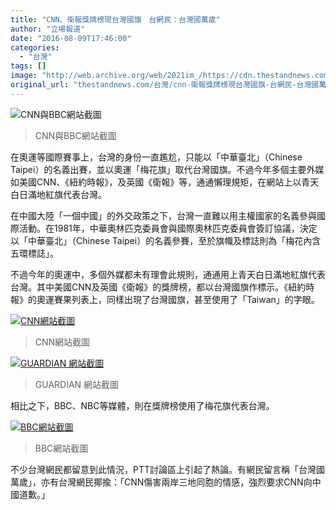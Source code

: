 ```yaml
---
title: "CNN、衛報獎牌榜現台灣國旗　台網民：台灣國萬歲"
author: "立場報道"
date: "2016-08-09T17:46:00"
categories:
  - "台灣"
tags: []
image: "http://web.archive.org/web/2021im_/https://cdn.thestandnews.com/media/photos/cache/CNNBBC-13_hMBaJ_1200x0.png"
original_url: "thestandnews.com/台灣/cnn-衛報獎牌榜現台灣國旗-台網民-台灣國萬歲"
---
```

![CNN與BBC網站截圖](http://web.archive.org/web/2021im_/https://cdn.thestandnews.com/media/photos/cache/CNNBBC-13_hMBaJ_1200x0.png)

> CNN與BBC網站截圖

在奧運等國際賽事上，台灣的身份一直尷尬，只能以「中華臺北」（Chinese Taipei）的名義出賽，並以奧運「梅花旗」取代台灣國旗。不過今年多個主要外媒如美國CNN、《紐約時報》，及英國《衛報》等，通通懶理規矩，在網站上以青天白日滿地紅旗代表台灣。

在中國大陸「一個中國」的外交政策之下，台灣一直難以用主權國家的名義參與國際活動。在1981年，中華奧林匹克委員會與國際奧林匹克委員會簽訂協議，決定以「中華臺北」（Chinese Taipei）的名義參賽，至於旗幟及標誌則為「梅花內含五環標誌」。

不過今年的奧運中，多個外媒都未有理會此規則，通通用上青天白日滿地紅旗代表台灣。其中美國CNN及英國《衛報》的獎牌榜，都以台灣國旗作標示。《紐約時報》的奧運賽果列表上，同樣出現了台灣國旗，甚至使用了「Taiwan」的字眼。

[![CNN網站截圖](http://web.archive.org/web/2021im_/https://cdn.thestandnews.com/media/photos/cache/Screen20Shot202016-08-0920at204.54.3820PM_MNzeM_1200x0.png)](http://web.archive.org/web/20210628095441/https://cdn.thestandnews.com/media/photos/cache/Screen20Shot202016-08-0920at204.54.3820PM_MNzeM_1200x0.png)

> CNN網站截圖

[![GUARDIAN 網站截圖](http://web.archive.org/web/2021im_/https://cdn.thestandnews.com/media/photos/cache/Screen20Shot202016-08-0920at205.18.5620PM20copy_jkuf8_1200x0.png)](http://web.archive.org/web/20210628095441/https://cdn.thestandnews.com/media/photos/cache/Screen20Shot202016-08-0920at205.18.5620PM20copy_jkuf8_1200x0.png)

> GUARDIAN 網站截圖

相比之下，BBC、NBC等媒體，則在獎牌榜使用了梅花旗代表台灣。

[![BBC網站截圖](http://web.archive.org/web/2021im_/https://cdn.thestandnews.com/media/photos/cache/Screen20Shot202016-08-0920at204.55.1720PM20copy_uQzHy_1200x0.png)](http://web.archive.org/web/20210628095441/https://cdn.thestandnews.com/media/photos/cache/Screen20Shot202016-08-0920at204.55.1720PM20copy_uQzHy_1200x0.png)

> BBC網站截圖

不少台灣網民都留意到此情況，PTT討論區上引起了熱論。有網民留言稱「台灣國萬歲」，亦有台灣網民揶揄：「CNN傷害兩岸三地同胞的情感，強烈要求CNN向中國道歉。」